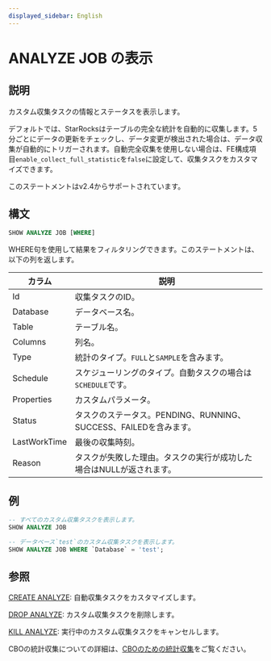 ```yaml
---
displayed_sidebar: English
---
```


# ANALYZE JOB の表示

## 説明

カスタム収集タスクの情報とステータスを表示します。

デフォルトでは、StarRocksはテーブルの完全な統計を自動的に収集します。5分ごとにデータの更新をチェックし、データ変更が検出された場合は、データ収集が自動的にトリガーされます。自動完全収集を使用しない場合は、FE構成項目`enable_collect_full_statistic`を`false`に設定して、収集タスクをカスタマイズできます。

このステートメントはv2.4からサポートされています。

## 構文

```SQL
SHOW ANALYZE JOB [WHERE]
```

WHERE句を使用して結果をフィルタリングできます。このステートメントは、以下の列を返します。

| **カラム**   | **説明**                                              |
| ------------ | ------------------------------------------------------------ |
| Id           | 収集タスクのID。                               |
| Database     | データベース名。                                           |
| Table        | テーブル名。                                              |
| Columns      | 列名。                                            |
| Type         | 統計のタイプ。`FULL`と`SAMPLE`を含みます。       |
| Schedule     | スケジューリングのタイプ。自動タスクの場合は`SCHEDULE`です。 |
| Properties   | カスタムパラメータ。                                           |
| Status       | タスクのステータス。PENDING、RUNNING、SUCCESS、FAILEDを含みます。 |
| LastWorkTime | 最後の収集時刻。                             |
| Reason       | タスクが失敗した理由。タスクの実行が成功した場合はNULLが返されます。 |

## 例

```SQL
-- すべてのカスタム収集タスクを表示します。
SHOW ANALYZE JOB

-- データベース`test`のカスタム収集タスクを表示します。
SHOW ANALYZE JOB WHERE `Database` = 'test';
```

## 参照

[CREATE ANALYZE](../data-definition/CREATE_ANALYZE.md): 自動収集タスクをカスタマイズします。

[DROP ANALYZE](../data-definition/DROP_ANALYZE.md): カスタム収集タスクを削除します。

[KILL ANALYZE](../data-definition/KILL_ANALYZE.md): 実行中のカスタム収集タスクをキャンセルします。

CBOの統計収集についての詳細は、[CBOのための統計収集](../../../using_starrocks/Cost_based_optimizer.md)をご覧ください。
